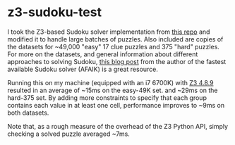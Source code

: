 # z3-sudoku-test

I took the Z3-based Sudoku solver implementation from [this
repo](https://github.com/ppmx/sudoku-solver/) and modified it to handle large
batches of puzzles. Also included are copies of the datasets for ~49,000 "easy"
17 clue puzzles and 375 "hard" puzzles. For more on the datasets, and general
information about different approaches to solving Sudoku, [this blog
post](https://t-dillon.github.io/tdoku/) from the author of the fastest
available Sudoku solver (AFAIK) is a great resource.

Running this on my machine (equipped with an i7 6700K) with [Z3
4.8.9](https://github.com/Z3Prover/z3/releases/tag/z3-4.8.9) resulted in an
average of ~15ms on the easy-49K set. and ~29ms on the hard-375 set. By adding
more constraints to specify that each group contains each value in at least one
cell, performance improves to ~9ms on both datasets.

Note that, as a rough measure of the overhead of the Z3 Python API, simply
checking a solved puzzle averaged ~7ms.
